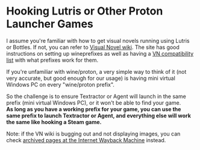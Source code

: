 # Hooking Lutris or Other Proton Launcher Games

I assume you're familiar with how to get visual novels running using Lutris or Bottles. If not, you can refer to [Visual Novel wiki](https://www.visualnovelwiki.org/en/home). The site has good instructions on setting up wineprefixes as well as having a [VN compatibility list](https://www.visualnovelwiki.org/en/vns) with what prefixes work for them.

If you're unfamiliar with wine/proton, a very simple way to think of it (not very accurate, but good enough for our usage) is having mini virtual Windows PC on every "wine/proton prefix".  

So the challenge is to ensure Textractor or Agent will launch in the same prefix (mini virtual Windows PC), or it won't be able to find your game.  
**As long as you have a working prefix for your game, you can use the same prefix to launch Textractor or Agent, and everything else will work the same like hooking a Steam game.**

Note: if the VN wiki is bugging out and not displaying images, you can check [archived pages at the Internet Wayback Machine](http://web.archive.org/web/20230630100108/https://www.visualnovelwiki.org/en/home) instead.
